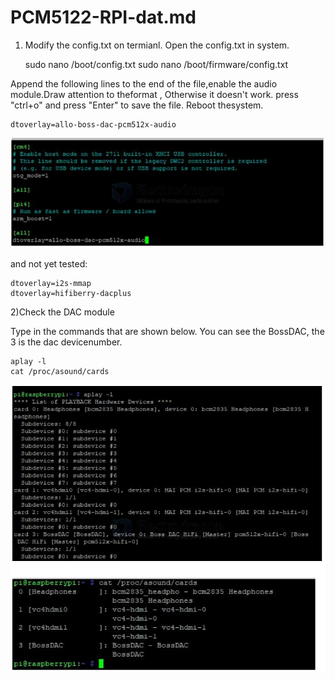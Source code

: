 
# PCM5122-RPI-dat.md

1) Modify the config.txt on termianl. Open the config.txt in system. 

    sudo nano /boot/config.txt
    sudo nano /boot/firmware/config.txt

Append the following lines to the end of the file,enable the audio module.Draw attention to theformat , Otherwise it doesn't work. press "ctrl+o" and press "Enter" to save the file. Reboot thesystem. 

    dtoverlay=allo-boss-dac-pcm512x-audio

![](2024-12-20-18-19-02.png)

and not yet tested: 

    dtoverlay=i2s-mmap
    dtoverlay=hifiberry-dacplus

2)Check the DAC module

Type in the commands that are shown below. You can see the BossDAC, the 3 is the dac devicenumber. 

    aplay -l
    cat /proc/asound/cards

![](2024-12-20-18-19-39.png)